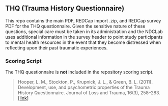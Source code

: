 ## THQ (Trauma History Questionnaire)

This repo contains the main PDF, REDCap import .zip, and REDCap survey PDF for the THQ questionnaire.  Given the sensitive nature of these questions, special care must be taken in its administration and the NDCLab uses additional information in the survey header to point study participants to mental health resources in the event that they become distressed when reflecting upon their past traumatic experiences.

### Scoring Script
The THQ questionnaire is **not** included in the repository scoring script.

> Hooper, L. M., Stockton, P., Krupnick, J. L., & Green, B. L. (2011). Development, use, and psychometric properties of the Trauma History Questionnaire. Journal of Loss and Trauma, 16(3), 258–283. [[link]](https://psycnet.apa.org/record/2011-10871-005)